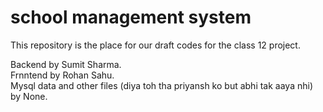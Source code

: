 # school management system
This repository is the place for our draft codes for the class 12 project.

Backend by Sumit Sharma.<br>
Frnntend by Rohan Sahu.<br>
Mysql data and other files (diya toh tha priyansh ko but abhi tak aaya nhi) by None.<br>
